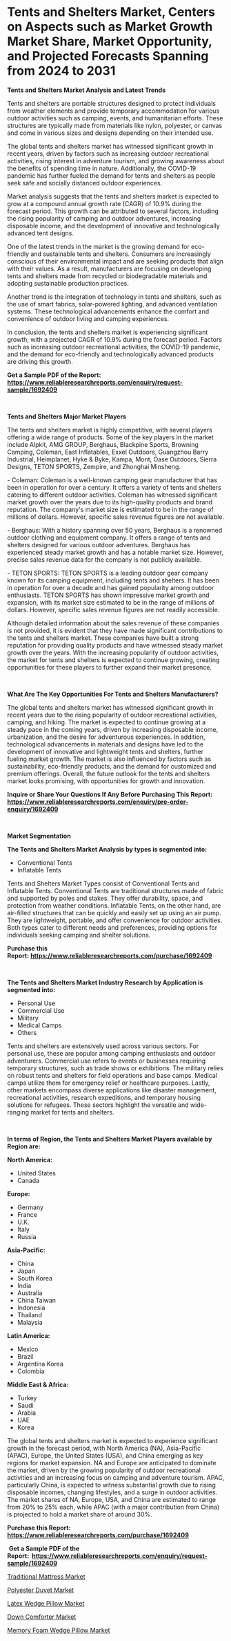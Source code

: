 <p><h1>Tents and Shelters Market, Centers on Aspects such as Market Growth Market Share, Market Opportunity, and Projected Forecasts Spanning from 2024 to 2031</h1></p><p><strong>Tents and Shelters Market Analysis and Latest Trends</strong></p>
<p><p>Tents and shelters are portable structures designed to protect individuals from weather elements and provide temporary accommodation for various outdoor activities such as camping, events, and humanitarian efforts. These structures are typically made from materials like nylon, polyester, or canvas and come in various sizes and designs depending on their intended use.</p><p>The global tents and shelters market has witnessed significant growth in recent years, driven by factors such as increasing outdoor recreational activities, rising interest in adventure tourism, and growing awareness about the benefits of spending time in nature. Additionally, the COVID-19 pandemic has further fueled the demand for tents and shelters as people seek safe and socially distanced outdoor experiences.</p><p>Market analysis suggests that the tents and shelters market is expected to grow at a compound annual growth rate (CAGR) of 10.9% during the forecast period. This growth can be attributed to several factors, including the rising popularity of camping and outdoor adventures, increasing disposable income, and the development of innovative and technologically advanced tent designs.</p><p>One of the latest trends in the market is the growing demand for eco-friendly and sustainable tents and shelters. Consumers are increasingly conscious of their environmental impact and are seeking products that align with their values. As a result, manufacturers are focusing on developing tents and shelters made from recycled or biodegradable materials and adopting sustainable production practices.</p><p>Another trend is the integration of technology in tents and shelters, such as the use of smart fabrics, solar-powered lighting, and advanced ventilation systems. These technological advancements enhance the comfort and convenience of outdoor living and camping experiences.</p><p>In conclusion, the tents and shelters market is experiencing significant growth, with a projected CAGR of 10.9% during the forecast period. Factors such as increasing outdoor recreational activities, the COVID-19 pandemic, and the demand for eco-friendly and technologically advanced products are driving this growth.</p></p>
<p><strong>Get a Sample PDF of the Report:&nbsp; <a href="https://www.reliableresearchreports.com/enquiry/request-sample/1692409">https://www.reliableresearchreports.com/enquiry/request-sample/1692409</a></strong></p>
<p>&nbsp;</p>
<p><strong>Tents and Shelters Major Market Players</strong></p>
<p><p>The tents and shelters market is highly competitive, with several players offering a wide range of products. Some of the key players in the market include Alpkit, AMG GROUP, Berghaus, Blackpine Sports, Browning Camping, Coleman, East Inflatables, Exxel Outdoors, Guangzhou Barry Industrial, Heimplanet, Hyke & Byke, Kampa, Mont, Oase Outdoors, Sierra Designs, TETON SPORTS, Zempire, and Zhonghai Minsheng.</p><p>- Coleman: Coleman is a well-known camping gear manufacturer that has been in operation for over a century. It offers a variety of tents and shelters catering to different outdoor activities. Coleman has witnessed significant market growth over the years due to its high-quality products and brand reputation. The company's market size is estimated to be in the range of millions of dollars. However, specific sales revenue figures are not available.</p><p>- Berghaus: With a history spanning over 50 years, Berghaus is a renowned outdoor clothing and equipment company. It offers a range of tents and shelters designed for various outdoor adventures. Berghaus has experienced steady market growth and has a notable market size. However, precise sales revenue data for the company is not publicly available.</p><p>- TETON SPORTS: TETON SPORTS is a leading outdoor gear company known for its camping equipment, including tents and shelters. It has been in operation for over a decade and has gained popularity among outdoor enthusiasts. TETON SPORTS has shown impressive market growth and expansion, with its market size estimated to be in the range of millions of dollars. However, specific sales revenue figures are not readily accessible.</p><p>Although detailed information about the sales revenue of these companies is not provided, it is evident that they have made significant contributions to the tents and shelters market. These companies have built a strong reputation for providing quality products and have witnessed steady market growth over the years. With the increasing popularity of outdoor activities, the market for tents and shelters is expected to continue growing, creating opportunities for these players to further expand their market presence.</p></p>
<p>&nbsp;</p>
<p><strong>What Are The Key Opportunities For Tents and Shelters Manufacturers?</strong></p>
<p><p>The global tents and shelters market has witnessed significant growth in recent years due to the rising popularity of outdoor recreational activities, camping, and hiking. The market is expected to continue growing at a steady pace in the coming years, driven by increasing disposable income, urbanization, and the desire for adventurous experiences. In addition, technological advancements in materials and designs have led to the development of innovative and lightweight tents and shelters, further fueling market growth. The market is also influenced by factors such as sustainability, eco-friendly products, and the demand for customized and premium offerings. Overall, the future outlook for the tents and shelters market looks promising, with opportunities for growth and innovation.</p></p>
<p><strong>Inquire or Share Your Questions If Any Before Purchasing This Report: <a href="https://www.reliableresearchreports.com/enquiry/pre-order-enquiry/1692409">https://www.reliableresearchreports.com/enquiry/pre-order-enquiry/1692409</a></strong></p>
<p>&nbsp;</p>
<p><strong>Market Segmentation</strong></p>
<p><strong>The Tents and Shelters Market Analysis by types is segmented into:</strong></p>
<p><ul><li>Conventional Tents</li><li>Inflatable Tents</li></ul></p>
<p><p>Tents and Shelters Market Types consist of Conventional Tents and Inflatable Tents. Conventional Tents are traditional structures made of fabric and supported by poles and stakes. They offer durability, space, and protection from weather conditions. Inflatable Tents, on the other hand, are air-filled structures that can be quickly and easily set up using an air pump. They are lightweight, portable, and offer convenience for outdoor activities. Both types cater to different needs and preferences, providing options for individuals seeking camping and shelter solutions.</p></p>
<p><strong>Purchase this Report:&nbsp;<a href="https://www.reliableresearchreports.com/purchase/1692409">https://www.reliableresearchreports.com/purchase/1692409</a></strong></p>
<p>&nbsp;</p>
<p><strong>The Tents and Shelters Market Industry Research by Application is segmented into:</strong></p>
<p><ul><li>Personal Use</li><li>Commercial Use</li><li>Military</li><li>Medical Camps</li><li>Others</li></ul></p>
<p><p>Tents and shelters are extensively used across various sectors. For personal use, these are popular among camping enthusiasts and outdoor adventurers. Commercial use refers to events or businesses requiring temporary structures, such as trade shows or exhibitions. The military relies on robust tents and shelters for field operations and base camps. Medical camps utilize them for emergency relief or healthcare purposes. Lastly, other markets encompass diverse applications like disaster management, recreational activities, research expeditions, and temporary housing solutions for refugees. These sectors highlight the versatile and wide-ranging market for tents and shelters.</p></p>
<p>&nbsp;</p>
<p><strong>In terms of Region, the Tents and Shelters Market Players available by Region are:</strong></p>
<p>
    <p> <strong> North America: </strong>
        <ul>
            <li>United States</li>
            <li>Canada</li>
        </ul>
        </p> 
    <p> <strong> Europe: </strong>
        <ul>
            <li>Germany</li>
            <li>France</li>
            <li>U.K.</li>
            <li>Italy</li>
            <li>Russia</li>
        </ul>
        </p> 
    <p> <strong> Asia-Pacific: </strong>
        <ul>
            <li>China</li>
            <li>Japan</li>
            <li>South Korea</li>
            <li>India</li>
            <li>Australia</li>
            <li>China Taiwan</li>
            <li>Indonesia</li>
            <li>Thailand</li>
            <li>Malaysia</li>
        </ul>
        </p> 
    <p> <strong> Latin America: </strong>
        <ul>
            <li>Mexico</li>
            <li>Brazil</li>
            <li>Argentina Korea</li>
            <li>Colombia</li>
        </ul>
        </p> 
    <p> <strong> Middle East & Africa: </strong>
        <ul>
            <li>Turkey</li>
            <li>Saudi</li>
            <li>Arabia</li>
            <li>UAE</li>
            <li>Korea</li>
        </ul>
    </p>
    </p>
<p><p>The global tents and shelters market is expected to experience significant growth in the forecast period, with North America (NA), Asia-Pacific (APAC), Europe, the United States (USA), and China emerging as key regions for market expansion. NA and Europe are anticipated to dominate the market, driven by the growing popularity of outdoor recreational activities and an increasing focus on camping and adventure tourism. APAC, particularly China, is expected to witness substantial growth due to rising disposable incomes, changing lifestyles, and a surge in outdoor activities. The market shares of NA, Europe, USA, and China are estimated to range from 20% to 25% each, while APAC (with a major contribution from China) is projected to hold a market share of around 30%.</p></p>
<p><strong>Purchase this Report: <a href="https://www.reliableresearchreports.com/purchase/1692409">https://www.reliableresearchreports.com/purchase/1692409</a></strong></p>
<p>&nbsp;<strong>Get a Sample PDF of the Report:&nbsp;&nbsp;<a href="https://www.reliableresearchreports.com/enquiry/request-sample/1692409">https://www.reliableresearchreports.com/enquiry/request-sample/1692409</a></strong></p>
<p><strong></strong></p>
<p><p><a href="https://github.com/RichRobinson5/Market-Research-Report-List-3/blob/main/traditional-mattress-market.md">Traditional Mattress Market</a></p><p><a href="https://github.com/Triciasol/Market-Research-Report-List-1/blob/main/polyester-duvet-market.md">Polyester Duvet Market</a></p><p><a href="https://github.com/JameTravis/Market-Research-Report-List-3/blob/main/latex-wedge-pillow-market.md">Latex Wedge Pillow Market</a></p><p><a href="https://github.com/jhcraigie/Market-Research-Report-List-1/blob/main/down-comforter-market.md">Down Comforter Market</a></p><p><a href="https://github.com/chartsaturn/Market-Research-Report-List-1/blob/main/memory-foam-wedge-pillow-market.md">Memory Foam Wedge Pillow Market</a></p></p>